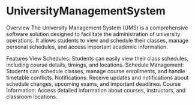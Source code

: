 # UniversityManagementSystem
Overview
The University Management System (UMS) is a comprehensive software solution designed to facilitate the administration of university operations. It allows students to view and schedule their classes, manage personal schedules, and access important academic information.

Features
View Schedules: Students can easily view their class schedules, including course details, timings, and locations.
Schedule Management: Students can schedule classes, manage course enrollments, and handle timetable conflicts.
Notifications: Receive updates and notifications about schedule changes, upcoming exams, and important deadlines.
Course Information: Access detailed information about courses, instructors, and classroom locations.
